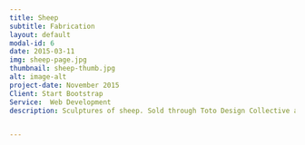 ```yaml
---
title: Sheep
subtitle: Fabrication
layout: default
modal-id: 6
date: 2015-03-11
img: sheep-page.jpg
thumbnail: sheep-thumb.jpg
alt: image-alt
project-date: November 2015
Client: Start Bootstrap
Service:  Web Development
description: Sculptures of sheep. Sold through Toto Design Collective and Nothing but Navy


---
```

